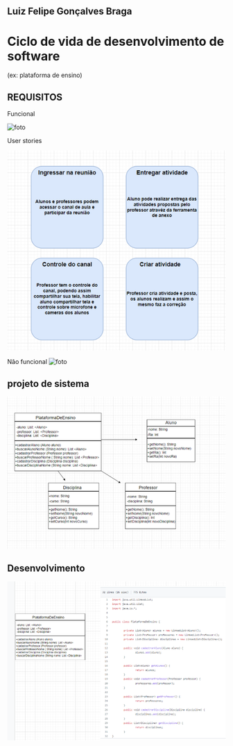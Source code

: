 ## Luiz Felipe Gonçalves Braga 

# Ciclo de vida de desenvolvimento de software
(ex: plataforma de ensino)

## REQUISITOS


Funcional 

![foto](https://github.com/Obrag/Bertoti/blob/71db8d584016d497eac9eb38d5d7ba449d43f161/Engenharia%201/N%C3%83O%20FUNCIONAL.png)

 User stories
 
![foto](https://github.com/Obrag/Bertoti/blob/09283f6633df400e88b3175c394abc4b191dc824/Engenharia%201/Cards%20(2).png)

Não funcional 
![foto](https://github.com/Obrag/Bertoti/blob/429b50c27e3fbccb4e6ec8cae8a3538c0fb4c053/Engenharia%201/N%C3%83O%20FUNCIONAL.png)

## projeto de sistema

![foto](https://github.com/Obrag/Bertoti/blob/0813dd07ae098b8e50e36d7a1d05b3b3c5f891d4/Engenharia%201/Projeto%20de%20sistema.png)


## Desenvolvimento 

![foto](https://github.com/Obrag/Bertoti/blob/dbfc15620edf6a8546706e73f8cbfaa1faaa9949/Engenharia%201/plataformadeensino.png)





